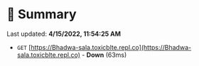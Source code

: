 # 📖 Summary
Last updated: **4/15/2022, 11:54:25 AM**

- `GET` [https://Bhadwa-sala.toxicblte.repl.co](https://Bhadwa-sala.toxicblte.repl.co) - **Down** (63ms)
